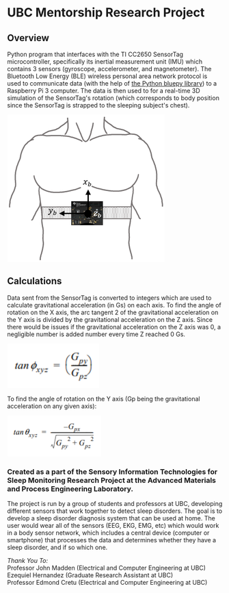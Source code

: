 # UBC Mentorship Research Project
## Overview
Python program that interfaces with the TI CC2650 SensorTag microcontroller, specifically its inertial measurement unit (IMU) which contains 3 sensors (gyroscope, accelerometer, and magnetometer). The Bluetooth Low Energy (BLE) wireless personal area network protocol is used to communicate data (with the help of [the Python bluepy library](http://ianharvey.github.io/bluepy-doc/ "Bluepy Documentation")) to a Raspberry Pi 3 computer. The data is then used to for a real-time 3D simulation of the SensorTag's rotation (which corresponds to body position since the SensorTag is strapped to the sleeping subject's chest).

![Position on abdomen](sensortag-position.png)

## Calculations
Data sent from the SensorTag is converted to integers which are used to calculate gravitational acceleration (in Gs) on each axis. To find the angle of rotation on the X axis, the arc tangent 2 of the gravitational acceleration on the Y axis is divided by the gravitational acceleration on the Z axis. Since there would be issues if the gravitational acceleration on the Z axis was 0, a negligible number is added number every time Z reached 0 Gs.

![X axis calculation](x-calculation-2.png)

To find the angle of rotation on the Y axis (Gp being the gravitational acceleration on any given axis):

![Y axis calculation](y-calculation.png)

### Created as a part of the Sensory Information Technologies for Sleep Monitoring Research Project at the Advanced Materials and Process Engineering Laboratory.

The project is run by a group of students and professors at UBC, developing different sensors that work together to detect sleep disorders. The goal is to develop a sleep disorder diagnosis system that can be used at home. The user would wear all of the sensors (EEG, EKG, EMG, etc) which would work in a body sensor network, which includes a central device (computer or smartphone) that processes the data and determines whether they have a sleep disorder, and if so which one.

*Thank You To:*  
Professor John Madden (Electrical and Computer Engineering at UBC)  
Ezequiel Hernandez (Graduate Research Assistant at UBC)  
Professor Edmond Cretu (Electrical and Computer Engineering at UBC)  
